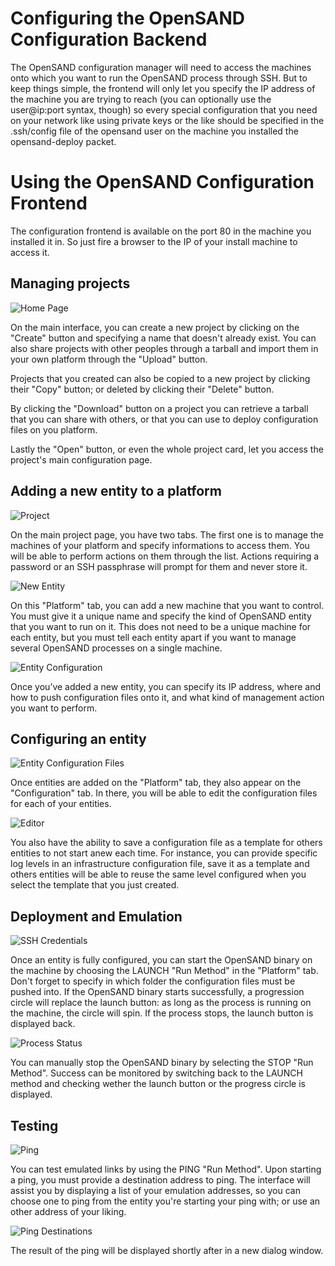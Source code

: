 # Configuring the OpenSAND Configuration Backend

The OpenSAND configuration manager will need to access the machines onto which you
want to run the OpenSAND process through SSH. But to keep things simple, the frontend
will only let you specify the IP address of the machine you are trying to reach
(you can optionally use the user@ip:port syntax, though) so every special configuration
that you need on your network like using private keys or the like should be specified
in the .ssh/config file of the opensand user on the machine you installed the
opensand-deploy packet.

# Using the OpenSAND Configuration Frontend

The configuration frontend is available on the port 80 in the machine you installed
it in. So just fire a browser to the IP of your install machine to access it.

## Managing projects

![Home Page](HomePage.png)

On the main interface, you can create a new project by clicking on the "Create" button
and specifying a name that doesn't already exist. You can also share projects with
other peoples through a tarball and import them in your own platform through the "Upload"
button.

Projects that you created can also be copied to a new project by clicking their "Copy"
button; or deleted by clicking their "Delete" button.

By clicking the "Download" button on a project you can retrieve a tarball that you can
share with others, or that you can use to deploy configuration files on you platform.

Lastly the "Open" button, or even the whole project card, let you access the project's
main configuration page.

## Adding a new entity to a platform

![Project](Project.png)

On the main project page, you have two tabs. The first one is to manage the machines of
your platform and specify informations to access them. You will be able to perform
actions on them through the list. Actions requiring a password or an SSH passphrase
will prompt for them and never store it.

![New Entity](NewEntity.png)

On this "Platform" tab, you can add a new machine that you want to control. You must give
it a unique name and specify the kind of OpenSAND entity that you want to run on it. This
does not need to be a unique machine for each entity, but you must tell each entity apart
if you want to manage several OpenSAND processes on a single machine.

![Entity Configuration](EntityConfiguration.png)

Once you’ve added a new entity, you can specify its IP address, where and how to push
configuration files onto it, and what kind of management action you want to perform.

## Configuring an entity

![Entity Configuration Files](EntityConfigurationFiles.png)

Once entities are added on the "Platform" tab, they also appear on the "Configuration" tab.
In there, you will be able to edit the configuration files for each of your entities.

![Editor](Editor.png)

You also have the ability to save a configuration file as a template for others entities
to not start anew each time. For instance, you can provide specific log levels in an
infrastructure configuration file, save it as a template and others entities will be
able to reuse the same level configured when you select the template that you just created.

## Deployment and Emulation

![SSH Credentials](SSHCredentials.png)

Once an entity is fully configured, you can start the OpenSAND binary on the machine by
choosing the LAUNCH "Run Method" in the "Platform" tab. Don't forget to specify in which
folder the configuration files must be pushed into. If the OpenSAND binary starts
successfully, a progression circle will replace the launch button: as long as the process
is running on the machine, the circle will spin. If the process stops, the launch button
is displayed back.

![Process Status](ProcessStatus.png)

You can manually stop the OpenSAND binary by selecting the STOP "Run Method". Success
can be monitored by switching back to the LAUNCH method and checking wether the launch
button or the progress circle is displayed.

## Testing

![Ping](Ping.png)

You can test emulated links by using the PING "Run Method". Upon starting a ping, you
must provide a destination address to ping. The interface will assist you by displaying
a list of your emulation addresses, so you can choose one to ping from the entity you're
starting your ping with; or use an other address of your liking.

![Ping Destinations](PingDestination.png)

The result of the ping will be displayed shortly after in a new dialog window.
